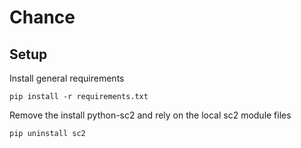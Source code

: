# Chance

## Setup

Install general requirements

`pip install -r requirements.txt`

Remove the install python-sc2 and rely on the local sc2 module files

`pip uninstall sc2`
